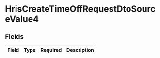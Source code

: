 # HrisCreateTimeOffRequestDtoSourceValue4


## Fields

| Field       | Type        | Required    | Description |
| ----------- | ----------- | ----------- | ----------- |